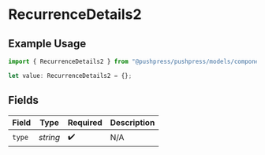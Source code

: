# RecurrenceDetails2

## Example Usage

```typescript
import { RecurrenceDetails2 } from "@pushpress/pushpress/models/components";

let value: RecurrenceDetails2 = {};
```

## Fields

| Field              | Type               | Required           | Description        |
| ------------------ | ------------------ | ------------------ | ------------------ |
| `type`             | *string*           | :heavy_check_mark: | N/A                |